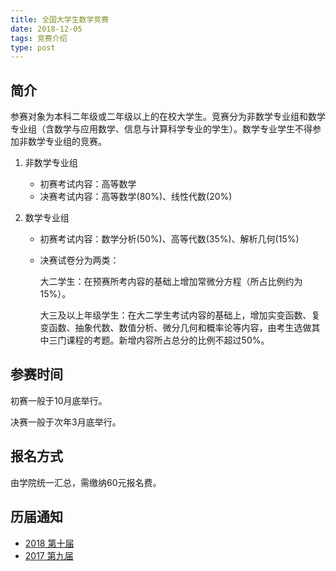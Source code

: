 ```yaml
---
title: 全国大学生数学竞赛
date: 2018-12-05
tags: 竞赛介绍
type: post
---
```


## 简介

参赛对象为本科二年级或二年级以上的在校大学生。竞赛分为非数学专业组和数学专业组（含数学与应用数学、信息与计算科学专业的学生）。数学专业学生不得参加非数学专业组的竞赛。

<!-- more -->

1. 非数学专业组

    - 初赛考试内容：高等数学
    - 决赛考试内容：高等数学(80%)、线性代数(20%)

2. 数学专业组

    - 初赛考试内容：数学分析(50%)、高等代数(35%)、解析几何(15%)

    - 决赛试卷分为两类：

        大二学生：在预赛所考内容的基础上增加常微分方程（所占比例约为15%）。

        大三及以上年级学生：在大二学生考试内容的基础上，增加实变函数、复变函数、抽象代数、数值分析、微分几何和概率论等内容，由考生选做其中三门课程的考题。新增内容所占总分的比例不超过50%。

## 参赛时间

初赛一般于10月底举行。

决赛一般于次年3月底举行。

## 报名方式

由学院统一汇总，需缴纳60元报名费。

## 历届通知

- [2018 第十届](http://jwc.hdu.edu.cn/info/71468.jspx)
- [2017 第九届](http://jwc.hdu.edu.cn/info/71216.jspx)
